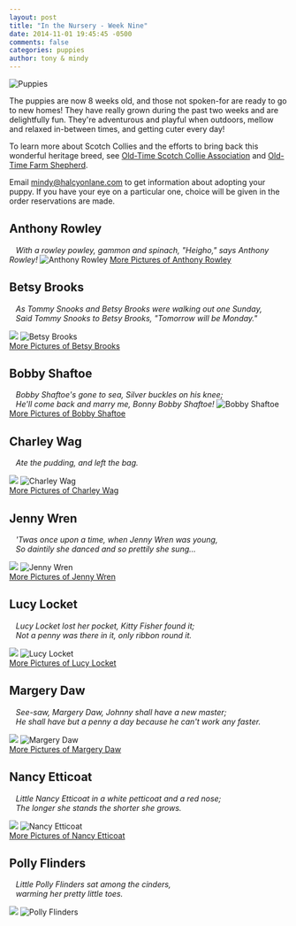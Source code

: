 ```yaml
---
layout: post
title: "In the Nursery - Week Nine"
date: 2014-11-01 19:45:45 -0500
comments: false
categories: puppies
author: tony & mindy
---
```


![Puppies](/images/puppies-1-circle.png "Puppies")

The puppies are now 8 weeks old, and those not spoken-for are ready to go to new homes! 
They have really grown during the past two weeks and are delightfully fun. They're adventurous and playful when outdoors, 
mellow and relaxed in-between times, and getting cuter every day!

To learn more about Scotch Collies and the efforts to bring back this wonderful heritage breed,
see [Old-Time Scotch Collie Association](http://www.scotchcollie.org/club/ "Old-Time Scotch Collie Association")
and 
[Old-Time Farm Shepherd](http://www.oldtimefarmshepherd.org/).

Email
<a target="_blank" href="mailto:mindy@halcyonlane.com">mindy@halcyonlane.com</a>
to get information about adopting your puppy.
If you have your eye on a particular one, choice will be given in 
the order reservations are made.


## Anthony Rowley  
&nbsp;&nbsp; *With a rowley powley, gammon and spinach, "Heigho," says Anthony Rowley!*
![Anthony Rowley](/images/pups-2014-Sept/week-nine/Anthony-Rowley.jpg "Anthony Rowley")
<a href="https://www.facebook.com/media/set/?set=a.171791602991055.1073741833.144222662414616&type=3" target="_blank">More Pictures of Anthony Rowley</a>

<!-- more -->

## Betsy Brooks
&nbsp;&nbsp; *As Tommy Snooks and Betsy Brooks were walking out one Sunday, <br/>
&nbsp;&nbsp; Said Tommy Snooks to Betsy Brooks, "Tomorrow will be Monday."*
<div class="ribbon-container">
   <img src="/images/reserved-ribbon.png" class="ribbon-img"/>
   <img src="/images/pups-2014-Sept/week-nine/Betsy-Brooks.jpg" title="Betsy Brooks" alt="Betsy Brooks">
</div>
<a href="https://www.facebook.com/media/set/?set=a.171827356320813.1073741840.144222662414616&type=1" target="_blank">More Pictures of Betsy Brooks</a>


## Bobby Shaftoe
&nbsp;&nbsp; *Bobby Shaftoe's gone to sea, Silver buckles on his knee; <br/>
&nbsp;&nbsp; He'll come back and marry me, Bonny Bobby Shaftoe!*
![Bobby Shaftoe](/images/pups-2014-Sept/week-nine/Bobby-Shaftoe.jpg "Bobby Shaftoe")
<a href="https://www.facebook.com/media/set/?set=a.171794569657425.1073741836.144222662414616&type=3" target="_blank">More Pictures of Bobby Shaftoe</a>

## Charley Wag
&nbsp;&nbsp; *Ate the pudding, and left the bag.* 
<div class="ribbon-container">
   <img src="/images/reserved-ribbon.png" class="ribbon-img"/>
   <img src="/images/pups-2014-Sept/week-nine/Charley-Wag.jpg" title="Charley Wag" alt="Charley Wag">
</div>
<a href="https://www.facebook.com/media/set/?set=a.171795936323955.1073741838.144222662414616&type=3" target="_blank">More Pictures of Charley Wag</a>

## Jenny Wren
&nbsp;&nbsp; *'Twas once upon a time, when Jenny Wren was young, <br/>
&nbsp;&nbsp; So daintily she danced and so prettily she sung...*
<div class="ribbon-container">
   <img src="/images/reserved-ribbon.png" class="ribbon-img"/>
   <img src="/images/pups-2014-Sept/week-nine/Jenny-Wren.jpg" title="Jenny Wren" alt="Jenny Wren">
</div>
<a href="https://www.facebook.com/media/set/?set=a.171796649657217.1073741839.144222662414616&type=1" target="_blank">More Pictures of Jenny Wren</a>

## Lucy Locket
&nbsp;&nbsp; *Lucy Locket lost her pocket, Kitty Fisher found it; <br/>
&nbsp;&nbsp; Not a penny was there in it, only ribbon round it.* 
<div class="ribbon-container">
   <img src="/images/at-new-home.png" class="ribbon-img"/>
   <img src="/images/pups-2014-Sept/week-nine/Lucy-Locket.jpg" title="Lucy Locket" alt="Lucy Locket">
</div>
<a href="https://www.facebook.com/media/set/?set=a.171795126324036.1073741837.144222662414616&type=3" target="_blank">More Pictures of Lucy Locket</a>

## Margery Daw
&nbsp;&nbsp; *See-saw, Margery Daw, Johnny shall have a new master; <br/>
&nbsp;&nbsp; He shall have but a penny a day because he can't work any faster.*
<div class="ribbon-container">
   <img src="/images/at-new-home.png" class="ribbon-img"/>
   <img src="/images/pups-2014-Sept/week-nine/Margery-Daw.jpg" title="Margery Daw" alt="Margery Daw">
</div>
<a href="https://www.facebook.com/media/set/?set=a.171793266324222.1073741835.144222662414616&type=3" target="_blank">More Pictures of Margery Daw</a>


## Nancy Etticoat
&nbsp;&nbsp; *Little Nancy Etticoat in a white petticoat and a red nose; <br/>
&nbsp;&nbsp; The longer she stands the shorter she grows.*
<div class="ribbon-container">
   <img src="/images/at-new-home.png" class="ribbon-img"/>
   <img src="/images/pups-2014-Sept/week-nine/Nancy-Etticoat.jpg" title="Nancy Etticoat" alt="Nancy Etticoat">
</div>
<a href="https://www.facebook.com/media/set/?set=a.171792216324327.1073741834.144222662414616&type=3" target="_blank">More Pictures of Nancy Etticoat</a>

## Polly Flinders
&nbsp;&nbsp; *Little Polly Flinders sat among the cinders, <br/>
&nbsp;&nbsp; warming her pretty little toes.*
<div class="ribbon-container">
   <img src="/images/at-new-home.png" class="ribbon-img"/>
   <img src="/images/pups-2014-Sept/week-seven/Polly-Flinders.jpg" title="Polly Flinders" alt="Polly Flinders">
</div>


